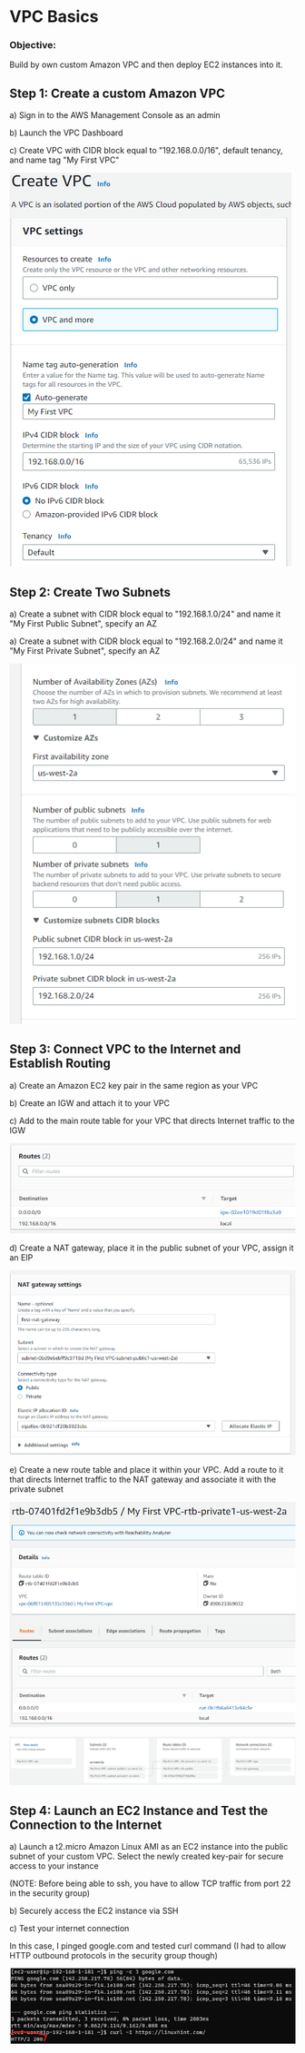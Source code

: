 # VPC Basics
### Objective:
Build by own custom Amazon VPC and then deploy EC2 instances into it.

## Step 1: Create a custom Amazon VPC
a) Sign in to the AWS Management Console as an admin

b) Launch the VPC Dashboard

c) Create VPC with CIDR block equal to "192.168.0.0/16", default tenancy, and name tag "My First VPC"

![vpc](./pics/vpc.png)

## Step 2: Create Two Subnets
a) Create a subnet with CIDR block equal to "192.168.1.0/24" and name it "My First Public Subnet", specify an AZ

a) Create a subnet with CIDR block equal to "192.168.2.0/24" and name it "My First Private Subnet", specify an AZ

![subnet](./pics/subnets.png)



## Step 3: Connect VPC to the Internet and Establish Routing

a) Create an Amazon EC2 key pair in the same region as your VPC

b) Create an IGW and attach it to your VPC

c) Add to the main route table for your VPC that directs Internet traffic to the IGW

![igw](./pics/routetoigq.png)

d) Create a NAT gateway, place it in the public subnet of your VPC, assign it an EIP

![NAT](./pics/nat.png)

e) Create a new route table and place it within your VPC. Add a route to it that directs Internet traffic to the NAT gateway and associate it with the private subnet 

![routetoNAT](./pics/routetonat.png)

![flowchart](./pics/flowchart.png)

## Step 4: Launch an EC2 Instance and Test the Connection to the Internet

a) Launch a t2.micro Amazon Linux AMI as an EC2 instance into the public subnet of your custom VPC. Select the newly created key-pair for secure access to your instance 

(NOTE: Before being able to ssh, you have to allow TCP traffic from port 22 in the security group)

b) Securely access the EC2 instance via SSH

c) Test your internet connection

In this case, I pinged google.com and tested curl command (I had to allow HTTP outbound protocols in the security group though)

![success](./pics/success.png)